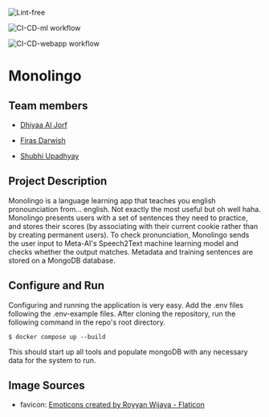 ![Lint-free](https://github.com/nyu-software-engineering/containerized-app-exercise/actions/workflows/lint.yml/badge.svg)

![CI-CD-ml workflow](https://github.com/software-students-spring2024/4-containerized-app-exercise-team-fizzbuzz-2/actions/workflows/CI-CD-ml.yml/badge.svg)

![CI-CD-webapp workflow](https://github.com/software-students-spring2024/4-containerized-app-exercise-team-fizzbuzz-2/actions/workflows/CI-CD-webapp.yml/badge.svg)

# Monolingo

## Team members

- [Dhiyaa Al Jorf](https://github.com/DoodyShark)

- [Firas Darwish](https://github.com/FirasBDarwish)

- [Shubhi Upadhyay](https://github.com/shubhiupa19)

## Project Description

Monolingo is a language learning app that teaches you english pronounciation from... english. Not exactly the most useful but oh well haha. Monolingo presents users with a set of sentences they need to practice, and stores their scores (by associating with their current cookie rather than by creating permanent users). To check pronunciation, Monolingo sends the user input to Meta-AI's Speech2Text machine learning model and checks whether the output matches. Metadata and training sentences are stored on a MongoDB database.

## Configure and Run

Configuring and running the application is very easy. Add the .env files following the .env-example files. After cloning the repository, run the following command in the repo's root directory.

```console
$ docker compose up --build
```

This should start up all tools and populate mongoDB with any necessary data for the system to run.

## Image Sources

- favicon: [Emoticons created by Royyan Wijaya - Flaticon](https://www.flaticon.com/free-icons/emot)
